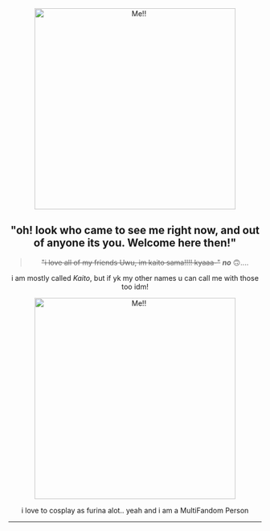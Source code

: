 <div align="center">

<img src="https://i.pinimg.com/originals/d8/b4/03/d8b403710ab75dc4541ae20ae6bdd188.gif" alt="Me!!" width=400 hight=400>
  
"oh! look who came to see me right now, and out of anyone its you. Welcome here then!"
---

>~~"i love all of my friends Uwu, im kaito sama!!!! kyaaa-"~~  ***no*** 🙃....

i am mostly called *Kaito*, but if yk my other names u can call me with those too idm!

<img src="https://i.pinimg.com/736x/2d/cb/0c/2dcb0cb0e1ad0d66538043cdfb59b647.jpg" alt="Me!!" width=400 hight=400>

i love to cosplay as furina alot.. yeah and i am a MultiFandom Person

---

</div>

